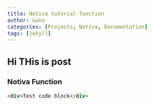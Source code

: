 ```yaml
---
title: Notiva tutorial function
author: Gano
categories: [Projects, Notiva, Documentation]
tags: [jekyll]
---
```


## Hi THis is post

### Notiva Function

```html
<div>Test code block</div>
```
